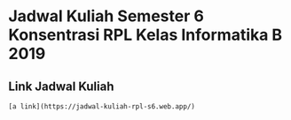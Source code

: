 # Jadwal Kuliah Semester 6 Konsentrasi RPL Kelas Informatika B 2019

## Link Jadwal Kuliah
```
[a link](https://jadwal-kuliah-rpl-s6.web.app/)
```
<!-- 
## Project setup Backend & Frontend
```
npm install
```

### Run Server di Port 5000
```
npm start
```

### Run Frontend di Port 7000
```
npm run serve
``` -->